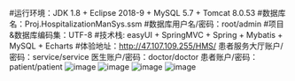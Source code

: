 #运行环境：JDK 1.8 + Eclipse 2018-9 + MySQL 5.7 + Tomcat 8.0.53
#数据库名：Proj.HospitalizationManSys.ssm
#数据库用户名/密码：root/admin
#项目&数据库编码集：UTF-8
#技术栈: easyUI + SpringMVC + Spring + Mybatis + MySQL + Echarts
#体验地址：http://47.107.109.255/HMS/
    患者服务大厅账户/密码：service/service
    医生账户/密码：doctor/doctor
    患者账户/密码：patient/patient
![image](https://raw.githubusercontent.com/yzqyfly/HospitalizationManSys/master/img/1.png)
![image](https://raw.githubusercontent.com/yzqyfly/HospitalizationManSys/master/img/2.png)
![image](https://raw.githubusercontent.com/yzqyfly/HospitalizationManSys/master/img/3.png)
![image](https://raw.githubusercontent.com/yzqyfly/HospitalizationManSys/master/img/4.png)
